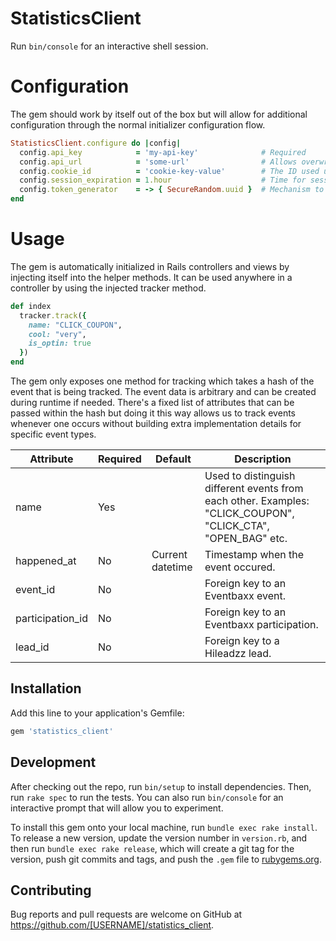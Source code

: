 # StatisticsClient
Run `bin/console` for an interactive shell session.

# Configuration
The gem should work by itself out of the box but will allow for additional configuration through the normal initializer configuration flow.

```ruby
StatisticsClient.configure do |config|
  config.api_key            = 'my-api-key'              # Required
  config.api_url            = 'some-url'                # Allows overwriting microservice target URL for development purposes
  config.cookie_id          = 'cookie-key-value'        # The ID used used for the cookie containing the session id
  config.session_expiration = 1.hour                    # Time for session to expire
  config.token_generator    = -> { SecureRandom.uuid }  # Mechanism to use for generating cookie id
end
```

# Usage
The gem is automatically initialized in Rails controllers and views by injecting itself into the helper methods. It can be used anywhere in a controller by using the injected tracker method.

```ruby
def index
  tracker.track({
    name: "CLICK_COUPON",
    cool: "very",
    is_optin: true
  })
end
```

The gem only exposes one method for tracking which takes a hash of the event that is being tracked. The event data is arbitrary and can be created during runtime if needed. There's a fixed list of attributes that can be passed within the hash but doing it this way allows us to track events whenever one occurs without building extra implementation details for specific event types.

| Attribute        | Required | Default          | Description                                                                                                  |
|------------------|----------|------------------|--------------------------------------------------------------------------------------------------------------|
| name             | Yes      |                  | Used to distinguish different events from each other. Examples: "CLICK_COUPON", "CLICK_CTA", "OPEN_BAG" etc. |
| happened_at      | No       | Current datetime | Timestamp when the event occured.                                                                            |
| event_id         | No       |                  | Foreign key to an Eventbaxx event.                                                                           |
| participation_id | No       |                  | Foreign key to an Eventbaxx participation.                                                                   |
| lead_id          | No       |                  | Foreign key to a Hileadzz lead.                                                                              |

## Installation

Add this line to your application's Gemfile:

```ruby
gem 'statistics_client'
```

## Development

After checking out the repo, run `bin/setup` to install dependencies. Then, run `rake spec` to run the tests. You can also run `bin/console` for an interactive prompt that will allow you to experiment.

To install this gem onto your local machine, run `bundle exec rake install`. To release a new version, update the version number in `version.rb`, and then run `bundle exec rake release`, which will create a git tag for the version, push git commits and tags, and push the `.gem` file to [rubygems.org](https://rubygems.org).

## Contributing

Bug reports and pull requests are welcome on GitHub at https://github.com/[USERNAME]/statistics_client.

